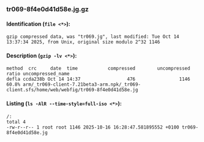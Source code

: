 ### tr069-8f4e0d41d58e.jg.gz
#### Identification (`file <*>`):
```
gzip compressed data, was "tr069.jg", last modified: Tue Oct 14 13:37:34 2025, from Unix, original size modulo 2^32 1146
```
#### Description (`gzip -lv <*>`):
```
method  crc     date  time           compressed        uncompressed  ratio uncompressed_name
defla ccda238b Oct 14 14:37                 476                1146  60.8% arm/_tr069-client-7.21beta3-arm.npk/_tr069-client.sfs/home/web/webfig/tr069-8f4e0d41d58e.jg
```
#### Listing (`ls -AlR --time-style=full-iso <*>`):
```
/:
total 4
-rw-r--r-- 1 root root 1146 2025-10-16 16:28:47.581895552 +0100 tr069-8f4e0d41d58e.jg
```

